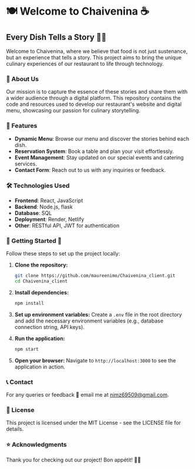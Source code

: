 
# 🍽️ Welcome to Chaivenina ☕

## Every Dish Tells a Story 📖✨

Welcome to Chaivenina, where we believe that food is not just sustenance, but an experience that tells a story. This project aims to bring the unique culinary experiences of our restaurant to life through technology.

### 📜 About Us

Our mission is to capture the essence of these stories and share them with a wider audience through a digital platform. This repository contains the code and resources used to develop our restaurant's website and digital menu, showcasing our passion for culinary storytelling.

### 🌟 Features

- **Dynamic Menu**: Browse our menu and discover the stories behind each dish.
- **Reservation System**: Book a table and plan your visit effortlessly.
- **Event Management**: Stay updated on our special events and catering services.
- **Contact Form**: Reach out to us with any inquiries or feedback.

### 🛠️ Technologies Used

- **Frontend**: React, JavaScript
- **Backend**: Node.js, flask
- **Database**: SQL
- **Deployment**: Render, Netlify
- **Other**: RESTful API, JWT for authentication

### 🚀 Getting Started 🥂 

Follow these steps to set up the project locally:

1. **Clone the repository:**
   ```sh
   git clone https://github.com/maureenimo/Chaivenina_client.git
   cd Chaivenina_client
   ```

2. **Install dependencies:**
   ```sh
   npm install
   ```

3. **Set up environment variables:**
   Create a `.env` file in the root directory and add the necessary environment variables (e.g., database connection string, API keys).

4. **Run the application:**
   ```sh
   npm start
   ```

5. **Open your browser:**
   Navigate to `http://localhost:3000` to see the application in action.

### 📞 Contact
For any queries or feedback 💬 email me at nimz69509@gmail.com.

### 🌿 License
This project is licensed under the MIT License - see the LICENSE file for details.

### ⭐ Acknowledgments
Thank you for checking out our project!  Bon appétit! 🍷✨



